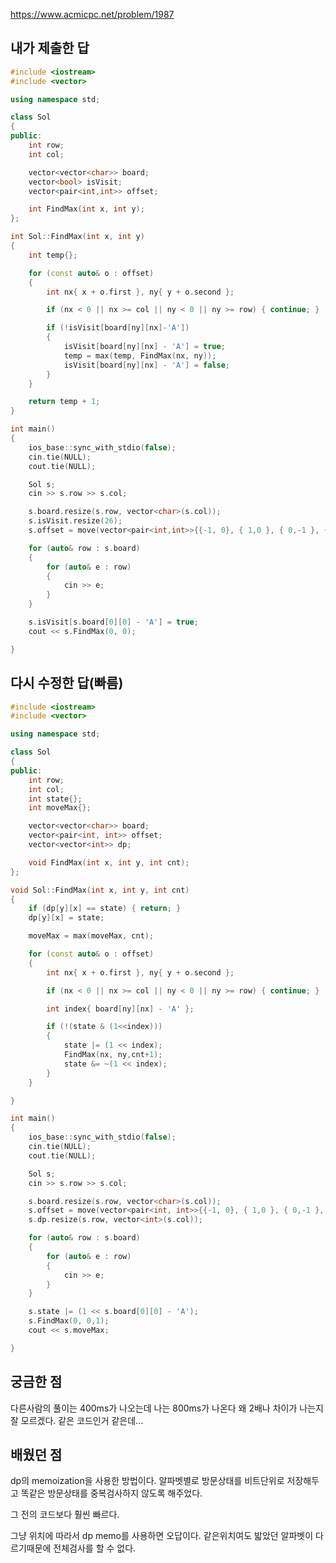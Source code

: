 https://www.acmicpc.net/problem/1987

내가 제출한 답
--------------
```cpp
#include <iostream>
#include <vector>

using namespace std;

class Sol
{
public:
	int row;
	int col;

	vector<vector<char>> board;
	vector<bool> isVisit;
	vector<pair<int,int>> offset;

	int FindMax(int x, int y);
};

int Sol::FindMax(int x, int y)
{
	int temp{};

	for (const auto& o : offset)
	{
		int nx{ x + o.first }, ny{ y + o.second };

		if (nx < 0 || nx >= col || ny < 0 || ny >= row) { continue; }

		if (!isVisit[board[ny][nx]-'A'])
		{
			isVisit[board[ny][nx] - 'A'] = true;
			temp = max(temp, FindMax(nx, ny));
			isVisit[board[ny][nx] - 'A'] = false;
		}
	}

	return temp + 1;
}

int main()
{
	ios_base::sync_with_stdio(false);
	cin.tie(NULL);
	cout.tie(NULL);

	Sol s;
	cin >> s.row >> s.col;

	s.board.resize(s.row, vector<char>(s.col));
	s.isVisit.resize(26);
	s.offset = move(vector<pair<int,int>>{{-1, 0}, { 1,0 }, { 0,-1 }, { 0,1 }});

	for (auto& row : s.board)
	{
		for (auto& e : row)
		{
			cin >> e;
		}
	}

	s.isVisit[s.board[0][0] - 'A'] = true;
	cout << s.FindMax(0, 0);

}
```

다시 수정한 답(빠름)
---------------
```cpp
#include <iostream>
#include <vector>

using namespace std;

class Sol
{
public:
	int row;
	int col;
	int state{};
	int moveMax{};

	vector<vector<char>> board;
	vector<pair<int, int>> offset;
	vector<vector<int>> dp;

	void FindMax(int x, int y, int cnt);
};

void Sol::FindMax(int x, int y, int cnt)
{
	if (dp[y][x] == state) { return; }
	dp[y][x] = state;

	moveMax = max(moveMax, cnt);

	for (const auto& o : offset)
	{
		int nx{ x + o.first }, ny{ y + o.second };

		if (nx < 0 || nx >= col || ny < 0 || ny >= row) { continue; }

		int index{ board[ny][nx] - 'A' };

		if (!(state & (1<<index)))
		{
			state |= (1 << index);
			FindMax(nx, ny,cnt+1);
			state &= ~(1 << index);
		}
	}

}

int main()
{
	ios_base::sync_with_stdio(false);
	cin.tie(NULL);
	cout.tie(NULL);

	Sol s;
	cin >> s.row >> s.col;

	s.board.resize(s.row, vector<char>(s.col));
	s.offset = move(vector<pair<int, int>>{{-1, 0}, { 1,0 }, { 0,-1 }, { 0,1 }});
	s.dp.resize(s.row, vector<int>(s.col));

	for (auto& row : s.board)
	{
		for (auto& e : row)
		{
			cin >> e;
		}
	}

	s.state |= (1 << s.board[0][0] - 'A');
	s.FindMax(0, 0,1);
	cout << s.moveMax;

}
```

궁금한 점
-------------

다른사람의 풀이는 400ms가 나오는데 나는 800ms가 나온다 왜 2배나 차이가 나는지 잘 모르겠다. 같은 코드인거 같은데...


배웠던 점
-------------

dp의 memoization을 사용한 방법이다. 알파벳별로 방문상태를 비트단위로 저장해두고 똑같은 방문상태를 중복검사하지 않도록 해주었다.

그 전의 코드보다 훨씬 빠르다.

그냥 위치에 따라서 dp memo를 사용하면 오답이다. 같은위치여도 밟았던 알파벳이 다르기때문에 전체검사를 할 수 없다.
